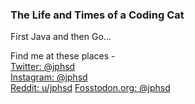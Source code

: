 ### The Life and Times of a Coding Cat

First Java and then Go...

Find me at these places -  
[Twitter: @jphsd](https://twitter.com/jphsd)  
[Instagram: @jphsd](https://www.instagram.com/jphsd/)  
[Reddit: u/jphsd](https://www.reddit.com/user/jphsd)
[Fosstodon.org: @jphsd](https://fosstodon.org/@jphsd)
